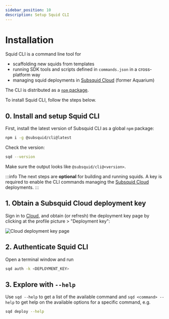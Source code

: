 ```yaml
---
sidebar_position: 10
description: Setup Squid CLI
---
```


# Installation

Squid CLI is a command line tool for

- scaffolding new squids from templates
- running SDK tools and scripts defined in `commands.json` in a cross-platform way
- managing squid deployments in [Subsquid Cloud](/cloud) (former Aquarium)

The CLI is distributed as a [`npm` package](https://www.npmjs.com/package/@subsquid/cli). 

To install Squid CLI, follow the steps below.

## 0. Install and setup Squid CLI

First, install the latest version of Subsquid CLI as a global `npm` package:
```bash
npm i -g @subsquid/cli@latest
```

Check the version:
```bash
sqd --version
```
Make sure the output looks like `@subsquid/cli@<version>`.

:::info
The next steps are **optional** for building and running squids. A key is required to enable the CLI commands managing the [Subsquid Cloud](/cloud) deployments.
:::

## 1. Obtain a Subsquid Cloud deployment key

Sign in to [Cloud](https://app.subsquid.io/), and obtain (or refresh) the deployment key page by clicking at the profile picture > "Deployment key":

![Cloud deployment key page](/img/.gitbook/assets/deployment-key.png)


## 2. Authenticate Squid CLI

Open a terminal window and run 

```bash
sqd auth -k <DEPLOYMENT_KEY>
```

## 3. Explore with `--help`

Use `sqd --help` to get a list of the available command and `sqd <command> --help` to get help on the available options for a specific command, e.g.

```bash
sqd deploy --help
```
